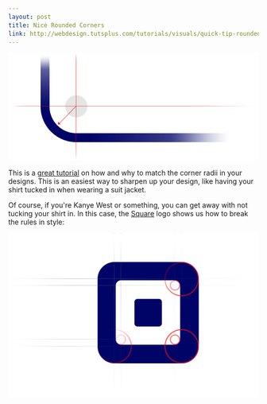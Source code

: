 ```yaml
---
layout: post
title: Nice Rounded Corners
link: http://webdesign.tutsplus.com/tutorials/visuals/quick-tip-rounded-corners-done-right/
---
```


![alt text](/images/nice-rounded-corners/nice-rounded-corners.png)

This is a [great tutorial](http://webdesign.tutsplus.com/tutorials/visuals/quick-tip-rounded-corners-done-right/) on how and why to match the corner radii in your designs. This is an easiest way to sharpen up your design, like having your shirt tucked in when wearing a suit jacket.

Of course, if you're Kanye West or something, you can get away with not tucking your shirt in. In this case, the [Square](http://square.com) logo shows us how to break the rules in style:

![alt text](/images/nice-rounded-corners/square-logo.png)
